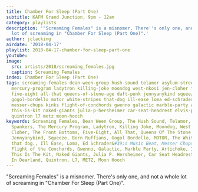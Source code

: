 ```yaml
---
title: Chamber For Sleep (Part One)
subtitle: KAFM Grand Junction, 9pm - 12am
category: playlists
description: '"Screaming Females" is a misnomer. There''s only one, and not a whole
  lot of screaming in "Chamber For Sleep (Part One)".'
author: jclacking
airdate: '2018-04-17'
playlist: 2018-04-17-chamber-for-sleep-part-one
youtube: 
image:
  src: artists/2018/screaming_females.jpg
  caption: Screaming Females
index: Chamber For Sleep (Part One)
tags: screaming-females dean-ween-group hush-sound telamor asylum-street-spankers
  mercury-program ladytron killing-joke moondog west-nkosi jen-cloher front-bottoms
  five-eight all-that queens-of-stone-age daft-punk jennyanykind squeeze born-ruffians
  gogol-bordello motor white-stripes that-dog ill-ease loma ed-schrader-s-music-beat
  messer-chups kinks flight-of-conchords gwenno galactic marble-party artichoke internal-external
  this-is-kit naked-giants julia-p-hersheimer car-seat-headrest elvis-perkins-in-dearland
  quintron l7 metz moon-hooch
keywords: Screaming Females, Dean Ween Group, The Hush Sound, Telamor, Asylum Street
  Spankers, The Mercury Program, Ladytron, Killing Joke, Moondog, West Nkosi, Jen
  Cloher, The Front Bottoms, Five-Eight, All That, Queens Of The Stone Age, Daft Punk,
  Jennyanykind, Squeeze, Born Ruffians, Gogol Bordello, MOTOR, The White Stripes,
  that dog., Ill Ease, Loma, Ed Schrader&#39;s Music Beat, Messer Chups, The Kinks,
  Flight of the Conchords, Gwenno, Galactic, Marble Party, Artichoke, Internal/External,
  This Is The Kit, Naked Giants, Julia P. Hersheimer, Car Seat Headrest, Elvis Perkins
  In Dearland, Quintron, L7, METZ, Moon Hooch
---
```

"Screaming Females" is a misnomer. There's only one, and not a whole lot of screaming in "Chamber For Sleep (Part One)".
